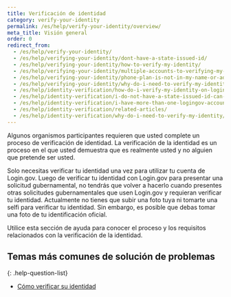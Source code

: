 ```yaml
---
title: Verificación de identidad
category: verify-your-identity
permalink: /es/help/verify-your-identity/overview/
meta_title: Visión general
order: 0
redirect_from:
  - /es/help/verify-your-identity/
  - /es/help/verifying-your-identity/dont-have-a-state-issued-id/
  - /es/help/verifying-your-identity/how-to-verify-my-identity/
  - /es/help/verifying-your-identity/multiple-accounts-to-verifying-my-identity-for/
  - /es/help/verifying-your-identity/phone-plan-is-not-in-my-name-or-address/
  - /es/help/verifying-your-identity/why-do-i-need-to-verify-my-identity/
  - /es/help/identity-verification/how-do-i-verify-my-identity-on-logingov/
  - /es/help/identity-verification/i-do-not-have-a-state-issued-id-can-i-still-verify-my-identity/
  - /es/help/identity-verification/i-have-more-than-one-logingov-account-can-I-verify-my-identity-for-all-of-them/
  - /es/help/identity-verification/related-articles/
  - /es/help/identity-verification/why-do-i-need-to-verify-my-identity/
---
```


Algunos organismos participantes requieren que usted complete un proceso de verificación de identidad. La verificación de la identidad es un proceso en el que usted demuestra que es realmente usted y no alguien que pretende ser usted.

Solo necesitas verificar tu identidad una vez para utilizar tu cuenta de Login.gov. Luego de verificar tu identidad con Login.gov para presentar una solicitud gubernamental, no tendrás que volver a hacerlo cuando presentes otras solicitudes gubernamentales que usen Login.gov y requieran verificar tu identidad. Actualmente no tienes que subir una foto tuya ni tomarte una selfi para verificar tu identidad. Sin embargo, es posible que debas tomar una foto de tu identificación oficial.

Utilice esta sección de ayuda para conocer el proceso y los requisitos relacionados con la verificación de la identidad.

## Temas más comunes de solución de problemas

{: .help-question-list}
* [Cómo verificar su identidad](/es/help/verify-your-identity/how-to-verify-your-identity/)
